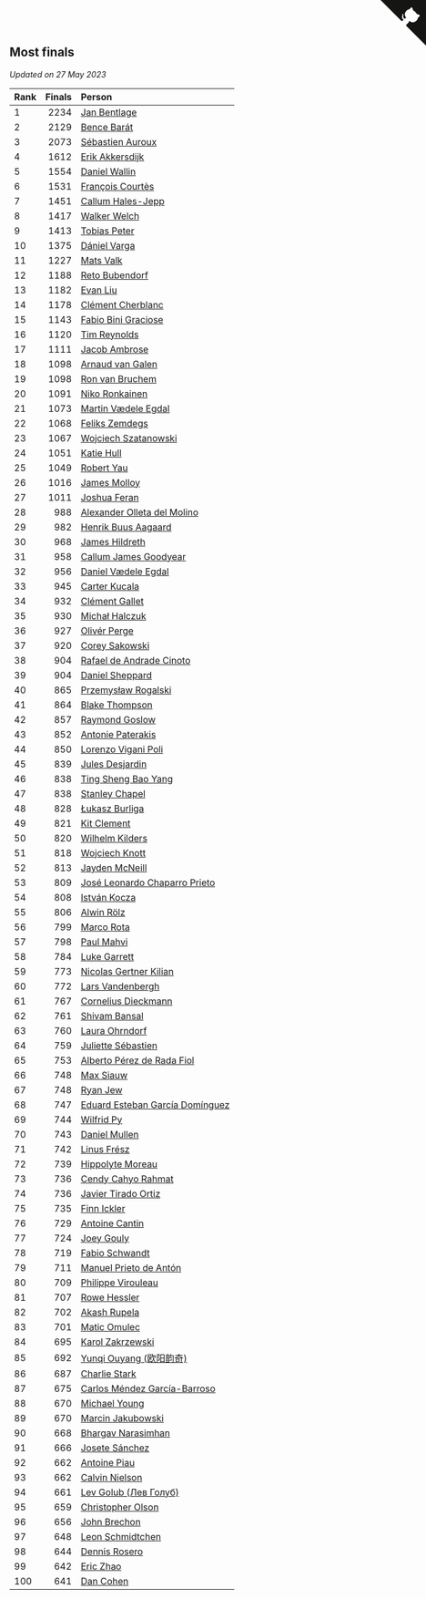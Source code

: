 ## Most finals

*Updated on 27 May 2023*

| Rank | Finals | Person |
| :--- | ---: | :--- |
| 1 | 2234 | [Jan Bentlage](https://www.worldcubeassociation.org/persons/2010BENT01) |
| 2 | 2129 | [Bence Barát](https://www.worldcubeassociation.org/persons/2008BARA01) |
| 3 | 2073 | [Sébastien Auroux](https://www.worldcubeassociation.org/persons/2008AURO01) |
| 4 | 1612 | [Erik Akkersdijk](https://www.worldcubeassociation.org/persons/2005AKKE01) |
| 5 | 1554 | [Daniel Wallin](https://www.worldcubeassociation.org/persons/2013WALL03) |
| 6 | 1531 | [François Courtès](https://www.worldcubeassociation.org/persons/2008COUR01) |
| 7 | 1451 | [Callum Hales-Jepp](https://www.worldcubeassociation.org/persons/2012HALE01) |
| 8 | 1417 | [Walker Welch](https://www.worldcubeassociation.org/persons/2011WELC01) |
| 9 | 1413 | [Tobias Peter](https://www.worldcubeassociation.org/persons/2014PETE03) |
| 10 | 1375 | [Dániel Varga](https://www.worldcubeassociation.org/persons/2008VARG01) |
| 11 | 1227 | [Mats Valk](https://www.worldcubeassociation.org/persons/2007VALK01) |
| 12 | 1188 | [Reto Bubendorf](https://www.worldcubeassociation.org/persons/2012BUBE01) |
| 13 | 1182 | [Evan Liu](https://www.worldcubeassociation.org/persons/2009LIUE01) |
| 14 | 1178 | [Clément Cherblanc](https://www.worldcubeassociation.org/persons/2014CHER05) |
| 15 | 1143 | [Fabio Bini Graciose](https://www.worldcubeassociation.org/persons/2010GRAC02) |
| 16 | 1120 | [Tim Reynolds](https://www.worldcubeassociation.org/persons/2005REYN01) |
| 17 | 1111 | [Jacob Ambrose](https://www.worldcubeassociation.org/persons/2010AMBR01) |
| 18 | 1098 | [Arnaud van Galen](https://www.worldcubeassociation.org/persons/2006GALE01) |
| 19 | 1098 | [Ron van Bruchem](https://www.worldcubeassociation.org/persons/2003BRUC01) |
| 20 | 1091 | [Niko Ronkainen](https://www.worldcubeassociation.org/persons/2010RONK01) |
| 21 | 1073 | [Martin Vædele Egdal](https://www.worldcubeassociation.org/persons/2013EGDA02) |
| 22 | 1068 | [Feliks Zemdegs](https://www.worldcubeassociation.org/persons/2009ZEMD01) |
| 23 | 1067 | [Wojciech Szatanowski](https://www.worldcubeassociation.org/persons/2011SZAT01) |
| 24 | 1051 | [Katie Hull](https://www.worldcubeassociation.org/persons/2010HULL01) |
| 25 | 1049 | [Robert Yau](https://www.worldcubeassociation.org/persons/2009YAUR01) |
| 26 | 1016 | [James Molloy](https://www.worldcubeassociation.org/persons/2011MOLL01) |
| 27 | 1011 | [Joshua Feran](https://www.worldcubeassociation.org/persons/2011FERA01) |
| 28 | 988 | [Alexander Olleta del Molino](https://www.worldcubeassociation.org/persons/2008OLLE01) |
| 29 | 982 | [Henrik Buus Aagaard](https://www.worldcubeassociation.org/persons/2006BUUS01) |
| 30 | 968 | [James Hildreth](https://www.worldcubeassociation.org/persons/2009HILD01) |
| 31 | 958 | [Callum James Goodyear](https://www.worldcubeassociation.org/persons/2012GOOD02) |
| 32 | 956 | [Daniel Vædele Egdal](https://www.worldcubeassociation.org/persons/2013EGDA01) |
| 33 | 945 | [Carter Kucala](https://www.worldcubeassociation.org/persons/2015KUCA01) |
| 34 | 932 | [Clément Gallet](https://www.worldcubeassociation.org/persons/2004GALL02) |
| 35 | 930 | [Michał Halczuk](https://www.worldcubeassociation.org/persons/2006HALC01) |
| 36 | 927 | [Olivér Perge](https://www.worldcubeassociation.org/persons/2007PERG01) |
| 37 | 920 | [Corey Sakowski](https://www.worldcubeassociation.org/persons/2011SAKO01) |
| 38 | 904 | [Rafael de Andrade Cinoto](https://www.worldcubeassociation.org/persons/2007CINO01) |
| 39 | 904 | [Daniel Sheppard](https://www.worldcubeassociation.org/persons/2009SHEP01) |
| 40 | 865 | [Przemysław Rogalski](https://www.worldcubeassociation.org/persons/2013ROGA02) |
| 41 | 864 | [Blake Thompson](https://www.worldcubeassociation.org/persons/2010THOM03) |
| 42 | 857 | [Raymond Goslow](https://www.worldcubeassociation.org/persons/2014GOSL01) |
| 43 | 852 | [Antonie Paterakis](https://www.worldcubeassociation.org/persons/2012PATE01) |
| 44 | 850 | [Lorenzo Vigani Poli](https://www.worldcubeassociation.org/persons/2007POLI01) |
| 45 | 839 | [Jules Desjardin](https://www.worldcubeassociation.org/persons/2010DESJ01) |
| 46 | 838 | [Ting Sheng Bao Yang](https://www.worldcubeassociation.org/persons/2008BAOY01) |
| 47 | 838 | [Stanley Chapel](https://www.worldcubeassociation.org/persons/2016CHAP04) |
| 48 | 828 | [Łukasz Burliga](https://www.worldcubeassociation.org/persons/2013BURL01) |
| 49 | 821 | [Kit Clement](https://www.worldcubeassociation.org/persons/2008CLEM01) |
| 50 | 820 | [Wilhelm Kilders](https://www.worldcubeassociation.org/persons/2010KILD02) |
| 51 | 818 | [Wojciech Knott](https://www.worldcubeassociation.org/persons/2011KNOT01) |
| 52 | 813 | [Jayden McNeill](https://www.worldcubeassociation.org/persons/2012MCNE01) |
| 53 | 809 | [José Leonardo Chaparro Prieto](https://www.worldcubeassociation.org/persons/2011CHAP01) |
| 54 | 808 | [István Kocza](https://www.worldcubeassociation.org/persons/2005KOCZ01) |
| 55 | 806 | [Alwin Rölz](https://www.worldcubeassociation.org/persons/2016ROLZ01) |
| 56 | 799 | [Marco Rota](https://www.worldcubeassociation.org/persons/2009ROTA01) |
| 57 | 798 | [Paul Mahvi](https://www.worldcubeassociation.org/persons/2012MAHV01) |
| 58 | 784 | [Luke Garrett](https://www.worldcubeassociation.org/persons/2017GARR05) |
| 59 | 773 | [Nicolas Gertner Kilian](https://www.worldcubeassociation.org/persons/2013GERT01) |
| 60 | 772 | [Lars Vandenbergh](https://www.worldcubeassociation.org/persons/2003VAND01) |
| 61 | 767 | [Cornelius Dieckmann](https://www.worldcubeassociation.org/persons/2009DIEC01) |
| 62 | 761 | [Shivam Bansal](https://www.worldcubeassociation.org/persons/2011BANS02) |
| 63 | 760 | [Laura Ohrndorf](https://www.worldcubeassociation.org/persons/2009OHRN01) |
| 64 | 759 | [Juliette Sébastien](https://www.worldcubeassociation.org/persons/2014SEBA01) |
| 65 | 753 | [Alberto Pérez de Rada Fiol](https://www.worldcubeassociation.org/persons/2011FIOL01) |
| 66 | 748 | [Max Siauw](https://www.worldcubeassociation.org/persons/2017SIAU02) |
| 67 | 748 | [Ryan Jew](https://www.worldcubeassociation.org/persons/2008JEWR01) |
| 68 | 747 | [Eduard Esteban García Domínguez](https://www.worldcubeassociation.org/persons/2011EDUA01) |
| 69 | 744 | [Wilfrid Py](https://www.worldcubeassociation.org/persons/2016PYWI01) |
| 70 | 743 | [Daniel Mullen](https://www.worldcubeassociation.org/persons/2016MULL04) |
| 71 | 742 | [Linus Frész](https://www.worldcubeassociation.org/persons/2011FRES01) |
| 72 | 739 | [Hippolyte Moreau](https://www.worldcubeassociation.org/persons/2008MORE02) |
| 73 | 736 | [Cendy Cahyo Rahmat](https://www.worldcubeassociation.org/persons/2010RAHM02) |
| 74 | 736 | [Javier Tirado Ortiz](https://www.worldcubeassociation.org/persons/2009TIRA01) |
| 75 | 735 | [Finn Ickler](https://www.worldcubeassociation.org/persons/2012ICKL01) |
| 76 | 729 | [Antoine Cantin](https://www.worldcubeassociation.org/persons/2010CANT02) |
| 77 | 724 | [Joey Gouly](https://www.worldcubeassociation.org/persons/2007GOUL01) |
| 78 | 719 | [Fabio Schwandt](https://www.worldcubeassociation.org/persons/2014SCHW02) |
| 79 | 711 | [Manuel Prieto de Antón](https://www.worldcubeassociation.org/persons/2015ANTO04) |
| 80 | 709 | [Philippe Virouleau](https://www.worldcubeassociation.org/persons/2008VIRO01) |
| 81 | 707 | [Rowe Hessler](https://www.worldcubeassociation.org/persons/2007HESS01) |
| 82 | 702 | [Akash Rupela](https://www.worldcubeassociation.org/persons/2012RUPE01) |
| 83 | 701 | [Matic Omulec](https://www.worldcubeassociation.org/persons/2010OMUL02) |
| 84 | 695 | [Karol Zakrzewski](https://www.worldcubeassociation.org/persons/2014ZAKR01) |
| 85 | 692 | [Yunqi Ouyang (欧阳韵奇)](https://www.worldcubeassociation.org/persons/2007YUNQ01) |
| 86 | 687 | [Charlie Stark](https://www.worldcubeassociation.org/persons/2014STAR05) |
| 87 | 675 | [Carlos Méndez García-Barroso](https://www.worldcubeassociation.org/persons/2010GARC02) |
| 88 | 670 | [Michael Young](https://www.worldcubeassociation.org/persons/2008YOUN02) |
| 89 | 670 | [Marcin Jakubowski](https://www.worldcubeassociation.org/persons/2007JAKU01) |
| 90 | 668 | [Bhargav Narasimhan](https://www.worldcubeassociation.org/persons/2011NARA02) |
| 91 | 666 | [Josete Sánchez](https://www.worldcubeassociation.org/persons/2015SANC18) |
| 92 | 662 | [Antoine Piau](https://www.worldcubeassociation.org/persons/2008PIAU01) |
| 93 | 662 | [Calvin Nielson](https://www.worldcubeassociation.org/persons/2014NIEL03) |
| 94 | 661 | [Lev Golub (Лев Голуб)](https://www.worldcubeassociation.org/persons/2014HOLU01) |
| 95 | 659 | [Christopher Olson](https://www.worldcubeassociation.org/persons/2009OLSO01) |
| 96 | 656 | [John Brechon](https://www.worldcubeassociation.org/persons/2010BREC01) |
| 97 | 648 | [Leon Schmidtchen](https://www.worldcubeassociation.org/persons/2010SCHM01) |
| 98 | 644 | [Dennis Rosero](https://www.worldcubeassociation.org/persons/2010ROSE03) |
| 99 | 642 | [Eric Zhao](https://www.worldcubeassociation.org/persons/2010ZHAO19) |
| 100 | 641 | [Dan Cohen](https://www.worldcubeassociation.org/persons/2007COHE01) |


<a href="https://github.com/JustinTimeCuber/wca_statistics" class="github-corner" aria-label="View source on Github"><svg width="80" height="80" viewBox="0 0 250 250" style="fill:#151513; color:#fff; position: absolute; top: 0; border: 0; right: 0;" aria-hidden="true"><path d="M0,0 L115,115 L130,115 L142,142 L250,250 L250,0 Z"></path><path d="M128.3,109.0 C113.8,99.7 119.0,89.6 119.0,89.6 C122.0,82.7 120.5,78.6 120.5,78.6 C119.2,72.0 123.4,76.3 123.4,76.3 C127.3,80.9 125.5,87.3 125.5,87.3 C122.9,97.6 130.6,101.9 134.4,103.2" fill="currentColor" style="transform-origin: 130px 106px;" class="octo-arm"></path><path d="M115.0,115.0 C114.9,115.1 118.7,116.5 119.8,115.4 L133.7,101.6 C136.9,99.2 139.9,98.4 142.2,98.6 C133.8,88.0 127.5,74.4 143.8,58.0 C148.5,53.4 154.0,51.2 159.7,51.0 C160.3,49.4 163.2,43.6 171.4,40.1 C171.4,40.1 176.1,42.5 178.8,56.2 C183.1,58.6 187.2,61.8 190.9,65.4 C194.5,69.0 197.7,73.2 200.1,77.6 C213.8,80.2 216.3,84.9 216.3,84.9 C212.7,93.1 206.9,96.0 205.4,96.6 C205.1,102.4 203.0,107.8 198.3,112.5 C181.9,128.9 168.3,122.5 157.7,114.1 C157.9,116.9 156.7,120.9 152.7,124.9 L141.0,136.5 C139.8,137.7 141.6,141.9 141.8,141.8 Z" fill="currentColor" class="octo-body"></path></svg></a><style>.github-corner:hover .octo-arm{animation:octocat-wave 560ms ease-in-out}@keyframes octocat-wave{0%,100%{transform:rotate(0)}20%,60%{transform:rotate(-25deg)}40%,80%{transform:rotate(10deg)}}@media (max-width:500px){.github-corner:hover .octo-arm{animation:none}.github-corner .octo-arm{animation:octocat-wave 560ms ease-in-out}}</style>
